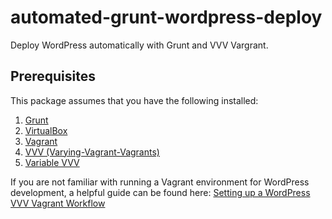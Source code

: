 # automated-grunt-wordpress-deploy
Deploy WordPress automatically with Grunt and VVV Vargrant.

<h2>Prerequisites</h2>

<p>This package assumes that you have the following installed:</p>
<ol>
	<li><a href="https://gruntjs.com/getting-started" target="_blank">Grunt</a></li>
	<li><a href="https://www.virtualbox.org/" target="_blank">VirtualBox</a></li>
	<li><a href="https://www.vagrantup.com/downloads.html" target="_blank">Vagrant</a></li>
	<li><a href="https://github.com/Varying-Vagrant-Vagrants/VVV" target="_blank">VVV (Varying-Vagrant-Vagrants)</a></li>
	<li><a href="https://github.com/bradp/vv" target="_blank">Variable VVV</a></li>
</ol>

<p>If you are not familiar with running a Vagrant environment for WordPress development, a helpful guide can be found here: <a href="http://wpbeaches.com/setting-up-a-wordpress-vvv-vagrant-workflow/" target="_blank">Setting up a WordPress VVV Vagrant Workflow</a></p>



